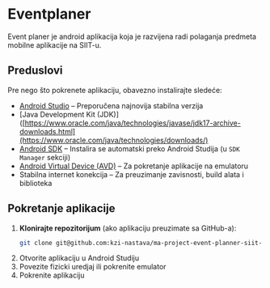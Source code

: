 # Eventplaner

Event planer je android aplikacija koja je razvijena radi polaganja predmeta mobilne aplikacije na SIIT-u.

## Preduslovi

Pre nego što pokrenete aplikaciju, obavezno instalirajte sledeće:

- [Android Studio](https://developer.android.com/studio) – Preporučena najnovija stabilna verzija
- [Java Development Kit (JDK)]([https://www.oracle.com/java/technologies/javase/jdk17-archive-downloads.html](https://www.oracle.com/java/technologies/downloads/)
- [Android SDK](https://developer.android.com/studio#downloads) – Instalira se automatski preko Android Studija (u `SDK Manager` sekciji)
- [Android Virtual Device (AVD)](https://developer.android.com/studio/run/managing-avds) – Za pokretanje aplikacije na emulatoru
- Stabilna internet konekcija – Za preuzimanje zavisnosti, build alata i biblioteka


## Pokretanje aplikacije

1. **Klonirajte repozitorijum** (ako aplikaciju preuzimate sa GitHub-a):
   ```bash
   git clone git@github.com:kzi-nastava/ma-project-event-planner-siit-2024-team-23.git
2. Otvorite aplikaciju u Android Studiju
3. Povezite fizicki uredjaj ili pokrenite emulator
4. Pokrenite aplikaciju
